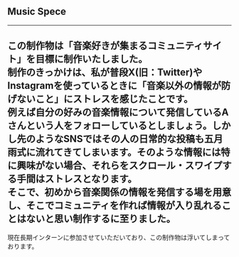 ## Music Spece
------------------------
この制作物は「音楽好きが集まるコミュニティサイト」を目標に制作いたしました。  
制作のきっかけは、私が普段X(旧：Twitter)やInstagramを使っているときに「音楽以外の情報が防げないこと」にストレスを感じたことです。  
例えば自分の好みの音楽情報について発信しているAさんという人をフォローしているとしましょう。しかし先のようなSNSではその人の日常的な投稿も五月雨式に流れてきてしまいます。そのような情報には特に興味がない場合、それらをスクロール・スワイプする手間はストレスとなります。  
そこで、初めから音楽関係の情報を発信する場を用意し、そこでコミュニティを作れば情報が入り乱れることはないと思い制作するに至りました。
------------------------
現在長期インターンに参加させていただいており、この制作物は浮いてしまっております。
